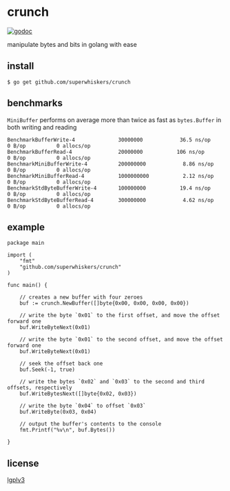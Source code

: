 # crunch

[![godoc](https://godoc.org/github.com/superwhiskers/crunch?status.svg)](https://godoc.org/github.com/superwhiskers/crunch)


manipulate bytes and bits in golang with ease

## install

```
$ go get github.com/superwhiskers/crunch
```

## benchmarks

`MiniBuffer` performs on average more than twice as fast as `bytes.Buffer` in both writing and reading
```
BenchmarkBufferWrite-4          	30000000	        36.5 ns/op	       0 B/op	       0 allocs/op
BenchmarkBufferRead-4           	20000000	       106 ns/op	       0 B/op	       0 allocs/op
BenchmarkMiniBufferWrite-4      	200000000	         8.86 ns/op	       0 B/op	       0 allocs/op
BenchmarkMiniBufferRead-4       	1000000000	         2.12 ns/op	       0 B/op	       0 allocs/op
BenchmarkStdByteBufferWrite-4   	100000000	        19.4 ns/op	       0 B/op	       0 allocs/op
BenchmarkStdByteBufferRead-4    	300000000	         4.62 ns/op	       0 B/op	       0 allocs/op
```

## example

```golang
package main

import (
	"fmt"
	"github.com/superwhiskers/crunch"
)

func main() {

	// creates a new buffer with four zeroes
	buf := crunch.NewBuffer([]byte{0x00, 0x00, 0x00, 0x00})
	
	// write the byte `0x01` to the first offset, and move the offset forward one
	buf.WriteByteNext(0x01)
	
	// write the byte `0x01` to the second offset, and move the offset forward one
	buf.WriteByteNext(0x01)
	
	// seek the offset back one
	buf.Seek(-1, true)
	
	// write the bytes `0x02` and `0x03` to the second and third offsets, respectively
	buf.WriteBytesNext([]byte{0x02, 0x03})
	
	// write the byte `0x04` to offset `0x03`
	buf.WriteByte(0x03, 0x04)
	
	// output the buffer's contents to the console
	fmt.Printf("%v\n", buf.Bytes())
	
}
```

## license

[lgplv3](https://www.gnu.org/licenses/lgpl-3.0.en.html)
